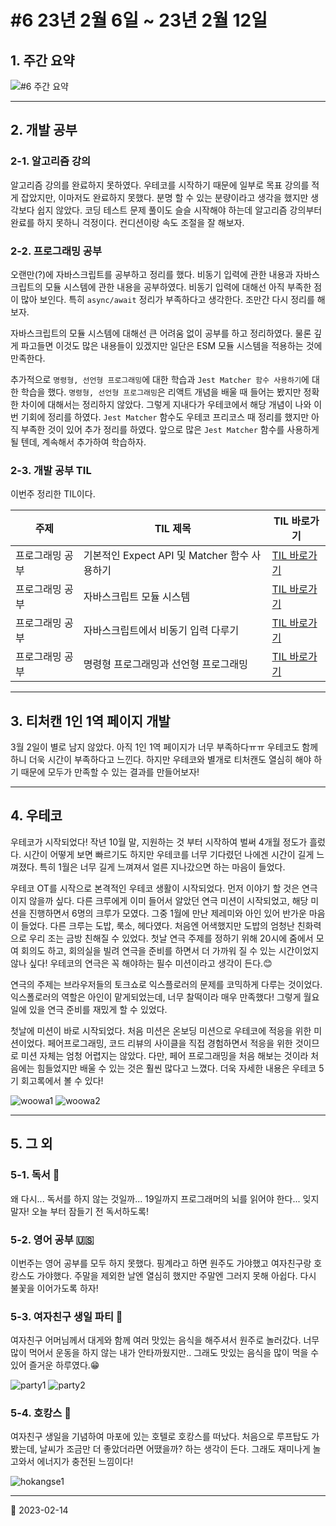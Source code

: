 # #6 23년 2월 6일 ~ 23년 2월 12일

## 1. 주간 요약

![#6 주간 요약](/image/Diary/Retrospective/retrospective6.png)

---

## 2. 개발 공부

### 2-1. 알고리즘 강의

알고리즘 강의를 완료하지 못하였다. 우테코를 시작하기 때문에 일부로 목표 강의를 적게 잡았지만, 이마저도 완료하지 못했다. 분명 할 수 있는 분량이라고 생각을 했지만 생각보다 쉽지 않았다. 코딩 테스트 문제 풀이도 슬슬 시작해야 하는데 알고리즘 강의부터 완료를 하지 못하니 걱정이다. 컨디션이랑 속도 조절을 잘 해보자.

### 2-2. 프로그래밍 공부

오랜만(?)에 자바스크립트를 공부하고 정리를 했다. 비동기 입력에 관한 내용과 자바스크립트의 모듈 시스템에 관한 내용을 공부하였다. 비동기 입력에 대해선 아직 부족한 점이 많아 보인다. 특히 `async/await` 정리가 부족하다고 생각한다. 조만간 다시 정리를 해보자.

자바스크립트의 모듈 시스템에 대해선 큰 어려움 없이 공부를 하고 정리하였다. 물론 깊게 파고들면 이것도 많은 내용들이 있겠지만 일단은 ESM 모듈 시스템을 적용하는 것에 만족한다.

추가적으로 `명령형, 선언형 프로그래밍`에 대한 학습과 `Jest Matcher 함수 사용하기`에 대한 학습을 했다. `명령형, 선언형 프로그래밍`은 리액트 개념을 배울 때 들어는 봤지만 정확한 차이에 대해서는 정리하지 않았다. 그렇게 지내다가 우테코에서 해당 개념이 나와 이번 기회에 정리를 하였다. `Jest Matcher` 함수도 우테코 프리코스 때 정리를 했지만 아직 부족한 것이 있어 추가 정리를 하였다. 앞으로 많은 `Jest Matcher` 함수를 사용하게 될 텐데, 계속해서 추가하여 학습하자.

### 2-3. 개발 공부 TIL

이번주 정리한 TIL이다.

| 주제            | TIL 제목                                     | TIL 바로가기                                     |
| --------------- | -------------------------------------------- | ------------------------------------------------ |
| 프로그래밍 공부 | 기본적인 Expect API 및 Matcher 함수 사용하기 | [TIL 바로가기](/Jest/ExpectBasic.md)             |
| 프로그래밍 공부 | 자바스크립트 모듈 시스템                     | [TIL 바로가기](/JAVASCRIPT/JavascriptModules.md) |
| 프로그래밍 공부 | 자바스크립트에서 비동기 입력 다루기          | [TIL 바로가기](/JAVASCRIPT/AsynchronousInput.md) |
| 프로그래밍 공부 | 명령형 프로그래밍과 선언형 프로그래밍        | [TIL 바로가기](/ETC/ImperativeAndDeclarative.md) |

---

## 3. 티처캔 1인 1역 페이지 개발

3월 2일이 별로 남지 않았다. 아직 1인 1역 페이지가 너무 부족하다ㅠㅠ 우테코도 함께 하니 더욱 시간이 부족하다고 느낀다. 하지만 우테코와 별개로 티처캔도 열심히 해야 하기 때문에 모두가 만족할 수 있는 결과를 만들어보자!

---

## 4. 우테코

우테코가 시작되었다! 작년 10월 말, 지원하는 것 부터 시작하여 벌써 4개월 정도가 흘렀다. 시간이 어떻게 보면 빠르기도 하지만 우테코를 너무 기다렸던 나에겐 시간이 길게 느껴졌다. 특히 1월은 너무 길게 느껴져서 얼른 지나갔으면 하는 마음이 들었다.

우테코 OT를 시작으로 본격적인 우테코 생활이 시작되었다. 먼저 이야기 할 것은 연극이지 않을까 싶다. 다른 크루에게 이미 들어서 알았던 연극 미션이 시작되었고, 해당 미션을 진행하면서 6명의 크루가 모였다. 그중 1월에 만난 제레미와 아인 있어 반가운 마음이 들었다. 다른 크루는 도밥, 룩소, 헤다였다. 처음엔 어색했지만 도밥의 엄청난 친화력으로 우리 조는 금방 친해질 수 있었다. 첫날 연극 주제를 정하기 위해 20시에 줌에서 모여 회의도 하고, 회의실을 빌려 연극을 준비를 하면서 더 가까워 질 수 있는 시간이었지 않나 싶다! 우테코의 연극은 꼭 해야하는 필수 미션이라고 생각이 든다.😊

연극의 주제는 브라우저들의 토크쇼로 익스플로러의 문제를 코믹하게 다루는 것이었다. 익스폴로러의 역할은 아인이 맡게되었는데, 너무 찰떡이라 매우 만족했다! 그렇게 월요일에 있을 연극 준비를 재밌게 할 수 있었다.

첫날에 미션이 바로 시작되었다. 처음 미션은 온보딩 미션으로 우테코에 적응을 위한 미션이었다. 페어프로그래밍, 코드 리뷰의 사이클을 직접 경험하면서 적응을 위한 것이므로 미션 자체는 엄청 어렵지는 않았다. 다만, 페어 프로그래밍을 처음 해보는 것이라 처음에는 힘들었지만 배울 수 있는 것은 훨씬 많다고 느꼈다. 더욱 자세한 내용은 우테코 5기 회고록에서 볼 수 있다!

![woowa1](/image/Diary/Retrospective/woowa1.jpeg)
![woowa2](/image/Diary/Retrospective/woowa2.jpeg)

---

## 5. 그 외

### 5-1. 독서 📖

왜 다시... 독서를 하지 않는 것일까... 19일까지 프로그래머의 뇌를 읽어야 한다... 잊지말자! 오늘 부터 잠들기 전 독서하도록!

### 5-2. 영어 공부 🇺🇸

이번주는 영어 공부를 모두 하지 못했다. 핑계라고 하면 원주도 가야했고 여자친구랑 호캉스도 가야했다. 주말을 제외한 날엔 열심히 했지만 주말엔 그러지 못해 아쉽다. 다시 불꽃을 이어가도록 하자!

### 5-3. 여자친구 생일 파티 🥳

여자친구 어머님께서 대게와 함께 여러 맛있는 음식을 해주셔서 원주로 놀러갔다. 너무 많이 먹어서 운동을 하지 않는 내가 안타까웠지만.. 그래도 맛있는 음식을 많이 먹을 수 있어 즐거운 하루였다.😁

![party1](/image/Diary/Retrospective/party1.jpeg)
![party2](/image/Diary/Retrospective/party2.jpeg)

### 5-4. 호캉스 🏨

여자친구 생일을 기념하여 마포에 있는 호텔로 호캉스를 떠났다. 처음으로 루프탑도 가봤는데, 날씨가 조금만 더 좋았더라면 어땠을까? 하는 생각이 든다. 그래도 재미나게 놀고와서 에너지가 충전된 느낌이다!

![hokangse1](/image/Diary/Retrospective/hokangse1.jpeg)

---

📅 2023-02-14
